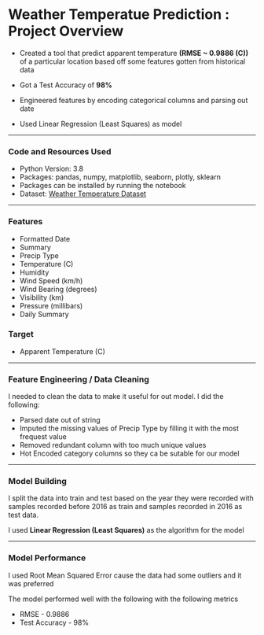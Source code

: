 # Weather Temperatue Prediction : Project Overview

* Created a tool that predict apparent temperature **(RMSE ~ 0.9886 (C))** of a particular location based off some features gotten from historical data

* Got a Test Accuracy of **98%**

* Engineered features by encoding categorical columns and parsing out date

* Used Linear Regression (Least Squares) as model

___
### Code and Resources Used
* Python Version: 3.8
* Packages: pandas, numpy, matplotlib, seaborn, plotly, sklearn
* Packages can be installed by running the notebook
* Dataset: [Weather Temperature Dataset](https://www.kaggle.com/budincsevity/szeged-weather "Gotten from Kaggle")

___
### Features
* Formatted Date
* Summary
* Precip Type
* Temperature (C)
* Humidity
* Wind Speed (km/h)
* Wind Bearing (degrees)
* Visibility (km)
* Pressure (millibars)
* Daily Summary

### Target
* Apparent Temperature (C)
___

### Feature Engineering / Data Cleaning
I needed to clean the data to make it useful for out model. I did the following:
* Parsed date out of string
* Imputed the missing values of Precip Type by filling it with the most frequest value
* Removed redundant column with too much unique values
* Hot Encoded category columns so they ca be sutable for our model

___
### Model Building

I split the data into train and test based on the year they were recorded with samples recorded before 2016 as train and samples recorded in 2016 as test data.

I used **Linear Regression (Least Squares)** as the algorithm for the model
___

### Model Performance
I used Root Mean Squared Error cause the data had some outliers and it was preferred

The model performed well with the following with the following metrics
* RMSE - 0.9886
* Test Accuracy - 98%






















